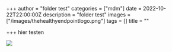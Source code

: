 +++
author = "folder test"
categories = ["mdm"]
date = 2022-10-22T22:00:00Z
description = "folder test"
images = ["/images/thehealthyendpointlogo.png"]
tags = []
title = ""

+++
hier testen

![](/images/thehealthyendpointlogo.png)
